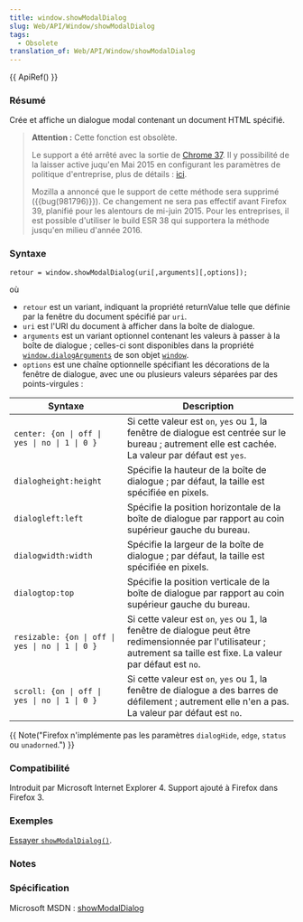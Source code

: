 ```yaml
---
title: window.showModalDialog
slug: Web/API/Window/showModalDialog
tags:
  - Obsolete
translation_of: Web/API/Window/showModalDialog
---
```

{{ ApiRef() }}

### Résumé

Crée et affiche un dialogue modal contenant un document HTML spécifié.

> **Attention :** Cette fonction est obsolète.
>
> Le support a été arrêté avec la sortie de [Chrome 37](http://blog.chromium.org/2014/07/disabling-showmodaldialog.html). Il y possibilité de la laisser active juqu'en Mai 2015 en configurant les paramètres de politique d'entreprise, plus de détails : [ici](http://www.chromium.org/administrators/policy-list-3#EnableDeprecatedWebPlatformFeatures).
>
> Mozilla a annoncé que le support de cette méthode sera supprimé ({{bug(981796)}}). Ce changement ne sera pas effectif avant Firefox 39, planifié pour les alentours de mi-juin 2015. Pour les entreprises, il est possible d'utiliser le build ESR 38 qui supportera la méthode jusqu'en milieu d'année 2016.

### Syntaxe

    retour = window.showModalDialog(uri[,arguments][,options]);

où

- `retour` est un variant, indiquant la propriété returnValue telle que définie par la fenêtre du document spécifié par `uri`.
- `uri` est l'URI du document à afficher dans la boîte de dialogue.
- `arguments` est un variant optionnel contenant les valeurs à passer à la boîte de dialogue&nbsp;; celles-ci sont disponibles dans la propriété [`window.dialogArguments`](fr/DOM/window.dialogArguments) de son objet [`window`](fr/DOM/window).
- `options` est une chaîne optionnelle spécifiant les décorations de la fenêtre de dialogue, avec une ou plusieurs valeurs séparées par des points-virgules&nbsp;:

| Syntaxe                                          | Description                                                                                                                                                            |
| ------------------------------------------------ | ---------------------------------------------------------------------------------------------------------------------------------------------------------------------- |
| `center: {on \| off \| yes \| no \| 1 \| 0 }`    | Si cette valeur est `on`, `yes` ou 1, la fenêtre de dialogue est centrée sur le bureau&nbsp;; autrement elle est cachée. La valeur par défaut est `yes`.                    |
| `dialogheight:height`                            | Spécifie la hauteur de la boîte de dialogue&nbsp;; par défaut, la taille est spécifiée en pixels.                                                                           |
| `dialogleft:left`                                | Spécifie la position horizontale de la boîte de dialogue par rapport au coin supérieur gauche du bureau.                                                               |
| `dialogwidth:width`                              | Spécifie la largeur de la boîte de dialogue&nbsp;; par défaut, la taille est spécifiée en pixels.                                                                           |
| `dialogtop:top`                                  | Spécifie la position verticale de la boîte de dialogue par rapport au coin supérieur gauche du bureau.                                                                 |
| `resizable: {on \| off \| yes \| no \| 1 \| 0 }` | Si cette valeur est `on`, `yes` ou 1, la fenêtre de dialogue peut être redimensionnée par l'utilisateur&nbsp;; autrement sa taille est fixe. La valeur par défaut est `no`. |
| `scroll: {on \| off \| yes \| no \| 1 \| 0 }`    | Si cette valeur est `on`, `yes` ou 1, la fenêtre de dialogue a des barres de défilement&nbsp;; autrement elle n'en a pas. La valeur par défaut est `no`.                    |

{{ Note("Firefox n\'implémente pas les paramètres <code>dialogHide</code>, <code>edge</code>, <code>status</code> ou <code>unadorned</code>.") }}

### Compatibilité

Introduit par Microsoft Internet Explorer 4. Support ajouté à Firefox dans Firefox 3.

### Exemples

[Essayer `showModalDialog()`](/samples/domref/showModalDialog.html).

### Notes

### Spécification

Microsoft MSDN&nbsp;: [showModalDialog](http://msdn2.microsoft.com/en-us/library/ms536759.aspx)
